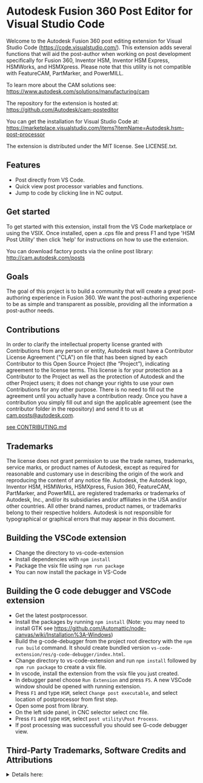 # Autodesk Fusion 360 Post Editor for Visual Studio Code

Welcome to the Autodesk Fusion 360 post editing extension for Visual Studio Code (https://code.visualstudio.com/). This extension adds several functions that will aid the post-author when working on post development specifically for Fusion 360, Inventor HSM, Inventor HSM Express, HSMWorks, and HSMXpress. Please note that this utility is not compatible with FeatureCAM, PartMarker, and PowerMILL.

To learn more about the CAM solutions see:
https://www.autodesk.com/solutions/manufacturing/cam

The repository for the extension is hosted at:
https://github.com/Autodesk/cam-posteditor

You can get the installation for Visual Studio Code at:
https://marketplace.visualstudio.com/items?itemName=Autodesk.hsm-post-processor

The extension is distributed under the MIT license. See LICENSE.txt.

## Features
- Post directly from VS Code.
- Quick view post processor variables and functions.
- Jump to code by clicking line in NC output.

## Get started
To get started with this extension, install from the VS Code marketplace or using the VSIX. Once installed, open a .cps file and press F1 and type 'HSM Post Utility' then click 'help' for instructions on how to use the extension.

You can download factory posts via the online post library:
http://cam.autodesk.com/posts

## Goals
The goal of this project is to build a community that will create a great post-authoring experience in Fusion 360.
We want the post-authoring experience to be as simple and transparent as possible, providing all the information a post-author needs.

## Contributions
In order to clarify the intellectual property license granted with Contributions from any person or entity, Autodesk must have a Contributor License Agreement ("CLA") on file that has been signed by each Contributor to this Open Source Project (the “Project”), indicating agreement to the license terms. This license is for your protection as a Contributor to the Project as well as the protection of Autodesk and the other Project users; it does not change your rights to use your own Contributions for any other purpose. There is no need to fill out the agreement until you actually have a contribution ready. Once you have a contribution you simply fill out and sign the applicable agreement (see the contributor folder in the repository) and send it to us at cam.posts@autodesk.com.

[see CONTRIBUTING.md](CONTRIBUTING.md)

## Trademarks
The license does not grant permission to use the trade names, trademarks, service marks, or product names of Autodesk, except as required for reasonable and customary use in describing the origin of the work and reproducing the content of any notice file. Autodesk, the Autodesk logo, Inventor HSM, HSMWorks, HSMXpress, Fusion 360, FeatureCAM, PartMarker, and PowerMILL are registered trademarks or trademarks of Autodesk, Inc., and/or its subsidiaries and/or affiliates in the USA and/or other countries. All other brand names, product names, or trademarks belong to their respective holders. Autodesk is not responsible for typographical or graphical errors that may appear in this document.

## Building the VSCode extension

- Change the directory to vs-code-extension
- Install dependencies with `npm install`
- Package the vsix file using `npm run package`
- You can now install the package in VS-Code

## Building the G code debugger and VSCode extension

- Get the latest postprocessor.
- Install the packages by running `npm install` (Note: you may need to install GTK see https://github.com/Automattic/node-canvas/wiki/Installation%3A-Windows)
- Build the g-code-debugger from the project root directory with the `npm run build` command. It should create bundled version `vs-code-extension/res/g-code-debugger/index.html`.
- Change directory to vs-code-extension and run `npm install` followed by `npm run package` to create a vsix file.
- In vscode, install the extension from the vsix file you just created.
- In debugger panel choose `Run Extension` and press `F5`. A new VSCode window should be opened with running extension.
- Press `F1` and type `HSM`, select `Change post executable`, and select location of postprocessor from first step.
- Open some post from library.
- On the left side panel, in CNC selector select cnc file.
- Press `F1` and type `HSM`, select `post utility\Post Process`.
- If post processing was successfull you should see G-code debugger view.

## Third-Party Trademarks, Software Credits and Attributions
<details>
  <summary>Details here:</summary>
  
## Emotion: https://github.com/emotion-js/emotion

MIT License

Copyright (c) Emotion team and other contributors

Permission is hereby granted, free of charge, to any person obtaining a copy
of this software and associated documentation files (the "Software"), to deal
in the Software without restriction, including without limitation the rights
to use, copy, modify, merge, publish, distribute, sublicense, and/or sell
copies of the Software, and to permit persons to whom the Software is
furnished to do so, subject to the following conditions:

The above copyright notice and this permission notice shall be included in all
copies or substantial portions of the Software.

THE SOFTWARE IS PROVIDED "AS IS", WITHOUT WARRANTY OF ANY KIND, EXPRESS OR
IMPLIED, INCLUDING BUT NOT LIMITED TO THE WARRANTIES OF MERCHANTABILITY,
FITNESS FOR A PARTICULAR PURPOSE AND NONINFRINGEMENT. IN NO EVENT SHALL THE
AUTHORS OR COPYRIGHT HOLDERS BE LIABLE FOR ANY CLAIM, DAMAGES OR OTHER
LIABILITY, WHETHER IN AN ACTION OF CONTRACT, TORT OR OTHERWISE, ARISING FROM,
OUT OF OR IN CONNECTION WITH THE SOFTWARE OR THE USE OR OTHER DEALINGS IN THE
SOFTWARE.

## Monaco-Editor: https://github.com/microsoft/monaco-editor
The MIT License (MIT)

Copyright (c) 2016 - present Microsoft Corporation

Permission is hereby granted, free of charge, to any person obtaining a copy
of this software and associated documentation files (the "Software"), to deal
in the Software without restriction, including without limitation the rights
to use, copy, modify, merge, publish, distribute, sublicense, and/or sell
copies of the Software, and to permit persons to whom the Software is
furnished to do so, subject to the following conditions:

The above copyright notice and this permission notice shall be included in all
copies or substantial portions of the Software.

THE SOFTWARE IS PROVIDED "AS IS", WITHOUT WARRANTY OF ANY KIND, EXPRESS OR
IMPLIED, INCLUDING BUT NOT LIMITED TO THE WARRANTIES OF MERCHANTABILITY,
FITNESS FOR A PARTICULAR PURPOSE AND NONINFRINGEMENT. IN NO EVENT SHALL THE
AUTHORS OR COPYRIGHT HOLDERS BE LIABLE FOR ANY CLAIM, DAMAGES OR OTHER
LIABILITY, WHETHER IN AN ACTION OF CONTRACT, TORT OR OTHERWISE, ARISING FROM,
OUT OF OR IN CONNECTION WITH THE SOFTWARE OR THE USE OR OTHER DEALINGS IN THE
SOFTWARE.

## Monaco-React: https://github.com/suren-atoyan/monaco-react
MIT License

Copyright (c) 2018 Suren Atoyan

Permission is hereby granted, free of charge, to any person obtaining a copy
of this software and associated documentation files (the "Software"), to deal
in the Software without restriction, including without limitation the rights
to use, copy, modify, merge, publish, distribute, sublicense, and/or sell
copies of the Software, and to permit persons to whom the Software is
furnished to do so, subject to the following conditions:

The above copyright notice and this permission notice shall be included in all
copies or substantial portions of the Software.

THE SOFTWARE IS PROVIDED "AS IS", WITHOUT WARRANTY OF ANY KIND, EXPRESS OR
IMPLIED, INCLUDING BUT NOT LIMITED TO THE WARRANTIES OF MERCHANTABILITY,
FITNESS FOR A PARTICULAR PURPOSE AND NONINFRINGEMENT. IN NO EVENT SHALL THE
AUTHORS OR COPYRIGHT HOLDERS BE LIABLE FOR ANY CLAIM, DAMAGES OR OTHER
LIABILITY, WHETHER IN AN ACTION OF CONTRACT, TORT OR OTHERWISE, ARISING FROM,
OUT OF OR IN CONNECTION WITH THE SOFTWARE OR THE USE OR OTHER DEALINGS IN THE
SOFTWARE.

## Material UI: https://github.com/mui/material-ui
The MIT License (MIT)

Copyright (c) 2014 Call-Em-All

Permission is hereby granted, free of charge, to any person obtaining a copy
of this software and associated documentation files (the "Software"), to deal
in the Software without restriction, including without limitation the rights
to use, copy, modify, merge, publish, distribute, sublicense, and/or sell
copies of the Software, and to permit persons to whom the Software is
furnished to do so, subject to the following conditions:

The above copyright notice and this permission notice shall be included in all
copies or substantial portions of the Software.

THE SOFTWARE IS PROVIDED "AS IS", WITHOUT WARRANTY OF ANY KIND, EXPRESS OR
IMPLIED, INCLUDING BUT NOT LIMITED TO THE WARRANTIES OF MERCHANTABILITY,
FITNESS FOR A PARTICULAR PURPOSE AND NONINFRINGEMENT. IN NO EVENT SHALL THE
AUTHORS OR COPYRIGHT HOLDERS BE LIABLE FOR ANY CLAIM, DAMAGES OR OTHER
LIABILITY, WHETHER IN AN ACTION OF CONTRACT, TORT OR OTHERWISE, ARISING FROM,
OUT OF OR IN CONNECTION WITH THE SOFTWARE OR THE USE OR OTHER DEALINGS IN THE
SOFTWARE.

## React: https://github.com/facebook/react
MIT License

Copyright (c) Facebook, Inc. and its affiliates.

Permission is hereby granted, free of charge, to any person obtaining a copy
of this software and associated documentation files (the "Software"), to deal
in the Software without restriction, including without limitation the rights
to use, copy, modify, merge, publish, distribute, sublicense, and/or sell
copies of the Software, and to permit persons to whom the Software is
furnished to do so, subject to the following conditions:

The above copyright notice and this permission notice shall be included in all
copies or substantial portions of the Software.

THE SOFTWARE IS PROVIDED "AS IS", WITHOUT WARRANTY OF ANY KIND, EXPRESS OR
IMPLIED, INCLUDING BUT NOT LIMITED TO THE WARRANTIES OF MERCHANTABILITY,
FITNESS FOR A PARTICULAR PURPOSE AND NONINFRINGEMENT. IN NO EVENT SHALL THE
AUTHORS OR COPYRIGHT HOLDERS BE LIABLE FOR ANY CLAIM, DAMAGES OR OTHER
LIABILITY, WHETHER IN AN ACTION OF CONTRACT, TORT OR OTHERWISE, ARISING FROM,
OUT OF OR IN CONNECTION WITH THE SOFTWARE OR THE USE OR OTHER DEALINGS IN THE
SOFTWARE.

## Babylon-js: https://github.com/BabylonJS/Babylon.js

Apache License 2.0 (Apache)
Apache License Version 2.0, January 2004 http://www.apache.org/licenses/

TERMS AND CONDITIONS FOR USE, REPRODUCTION, AND DISTRIBUTION

Definitions.
"License" shall mean the terms and conditions for use, reproduction, and distribution as defined by Sections 1 through 9 of this document.

"Licensor" shall mean the copyright owner or entity authorized by the copyright owner that is granting the License.

"Legal Entity" shall mean the union of the acting entity and all other entities that control, are controlled by, or are under common control with that entity. For the purposes of this definition, "control" means (i) the power, direct or indirect, to cause the direction or management of such entity, whether by contract or otherwise, or (ii) ownership of fifty percent (50%) or more of the outstanding shares, or (iii) beneficial ownership of such entity.

"You" (or "Your") shall mean an individual or Legal Entity exercising permissions granted by this License.

"Source" form shall mean the preferred form for making modifications, including but not limited to software source code, documentation source, and configuration files.

"Object" form shall mean any form resulting from mechanical transformation or translation of a Source form, including but not limited to compiled object code, generated documentation, and conversions to other media types.

"Work" shall mean the work of authorship, whether in Source or Object form, made available under the License, as indicated by a copyright notice that is included in or attached to the work (an example is provided in the Appendix below).

"Derivative Works" shall mean any work, whether in Source or Object form, that is based on (or derived from) the Work and for which the editorial revisions, annotations, elaborations, or other modifications represent, as a whole, an original work of authorship. For the purposes of this License, Derivative Works shall not include works that remain separable from, or merely link (or bind by name) to the interfaces of, the Work and Derivative Works thereof.

"Contribution" shall mean any work of authorship, including the original version of the Work and any modifications or additions to that Work or Derivative Works thereof, that is intentionally submitted to Licensor for inclusion in the Work by the copyright owner or by an individual or Legal Entity authorized to submit on behalf of the copyright owner. For the purposes of this definition, "submitted" means any form of electronic, verbal, or written communication sent to the Licensor or its representatives, including but not limited to communication on electronic mailing lists, source code control systems, and issue tracking systems that are managed by, or on behalf of, the Licensor for the purpose of discussing and improving the Work, but excluding communication that is conspicuously marked or otherwise designated in writing by the copyright owner as "Not a Contribution."

"Contributor" shall mean Licensor and any individual or Legal Entity on behalf of whom a Contribution has been received by Licensor and subsequently incorporated within the Work.

Grant of Copyright License.
Subject to the terms and conditions of this License, each Contributor hereby grants to You a perpetual, worldwide, non-exclusive, no-charge, royalty-free, irrevocable copyright license to reproduce, prepare Derivative Works of, publicly display, publicly perform, sublicense, and distribute the Work and such Derivative Works in Source or Object form.

Grant of Patent License.
Subject to the terms and conditions of this License, each Contributor hereby grants to You a perpetual, worldwide, non-exclusive, no-charge, royalty-free, irrevocable (except as stated in this section) patent license to make, have made, use, offer to sell, sell, import, and otherwise transfer the Work, where such license applies only to those patent claims licensable by such Contributor that are necessarily infringed by their Contribution(s) alone or by combination of their Contribution(s) with the Work to which such Contribution(s) was submitted. If You institute patent litigation against any entity (including a cross-claim or counterclaim in a lawsuit) alleging that the Work or a Contribution incorporated within the Work constitutes direct or contributory patent infringement, then any patent licenses granted to You under this License for that Work shall terminate as of the date such litigation is filed.

Redistribution.
You may reproduce and distribute copies of the Work or Derivative Works thereof in any medium, with or without modifications, and in Source or Object form, provided that You meet the following conditions:

You must give any other recipients of the Work or Derivative Works a copy of this License; and

You must cause any modified files to carry prominent notices stating that You changed the files; and

You must retain, in the Source form of any Derivative Works that You distribute, all copyright, patent, trademark, and attribution notices from the Source form of the Work, excluding those notices that do not pertain to any part of the Derivative Works; and

If the Work includes a "NOTICE" text file as part of its distribution, then any Derivative Works that You distribute must include a readable copy of the attribution notices contained within such NOTICE file, excluding those notices that do not pertain to any part of the Derivative Works, in at least one of the following places: within a NOTICE text file distributed as part of the Derivative Works; within the Source form or documentation, if provided along with the Derivative Works; or, within a display generated by the Derivative Works, if and wherever such third-party notices normally appear. The contents of the NOTICE file are for informational purposes only and do not modify the License. You may add Your own attribution notices within Derivative Works that You distribute, alongside or as an addendum to the NOTICE text from the Work, provided that such additional attribution notices cannot be construed as modifying the License.

You may add Your own copyright statement to Your modifications and may provide additional or different license terms and conditions for use, reproduction, or distribution of Your modifications, or for any such Derivative Works as a whole, provided Your use, reproduction, and distribution of the Work otherwise complies with the conditions stated in this License.

Submission of Contributions.
Unless You explicitly state otherwise, any Contribution intentionally submitted for inclusion in the Work by You to the Licensor shall be under the terms and conditions of this License, without any additional terms or conditions. Notwithstanding the above, nothing herein shall supersede or modify the terms of any separate license agreement you may have executed with Licensor regarding such Contributions.

Trademarks.
This License does not grant permission to use the trade names, trademarks, service marks, or product names of the Licensor, except as required for reasonable and customary use in describing the origin of the Work and reproducing the content of the NOTICE file.

Disclaimer of Warranty.
Unless required by applicable law or agreed to in writing, Licensor provides the Work (and each Contributor provides its Contributions) on an "AS IS" BASIS, WITHOUT WARRANTIES OR CONDITIONS OF ANY KIND, either express or implied, including, without limitation, any warranties or conditions of TITLE, NON-INFRINGEMENT, MERCHANTABILITY, or FITNESS FOR A PARTICULAR PURPOSE. You are solely responsible for determining the appropriateness of using or redistributing the Work and assume any risks associated with Your exercise of permissions under this License.

Limitation of Liability.
In no event and under no legal theory, whether in tort (including negligence), contract, or otherwise, unless required by applicable law (such as deliberate and grossly negligent acts) or agreed to in writing, shall any Contributor be liable to You for damages, including any direct, indirect, special, incidental, or consequential damages of any character arising as a result of this License or out of the use or inability to use the Work (including but not limited to damages for loss of goodwill, work stoppage, computer failure or malfunction, or any and all other commercial damages or losses), even if such Contributor has been advised of the possibility of such damages.

Accepting Warranty or Additional Liability.
While redistributing the Work or Derivative Works thereof, You may choose to offer, and charge a fee for, acceptance of support, warranty, indemnity, or other liability obligations and/or rights consistent with this License. However, in accepting such obligations, You may act only on Your own behalf and on Your sole responsibility, not on behalf of any other Contributor, and only if You agree to indemnify, defend, and hold each Contributor harmless for any liability incurred by, or claims asserted against, such Contributor by reason of your accepting any such warranty or additional liability.

## jQuery PEP: https://github.com/jquery/PEP
Copyright jQuery Foundation and other contributors, https://jquery.org/

This software consists of voluntary contributions made by many
individuals. For exact contribution history, see the revision history
available at https://github.com/jquery/PEP

The following license applies to all parts of this software except as
documented below:

====

Permission is hereby granted, free of charge, to any person obtaining
a copy of this software and associated documentation files (the
"Software"), to deal in the Software without restriction, including
without limitation the rights to use, copy, modify, merge, publish,
distribute, sublicense, and/or sell copies of the Software, and to
permit persons to whom the Software is furnished to do so, subject to
the following conditions:

The above copyright notice and this permission notice shall be
included in all copies or substantial portions of the Software.

THE SOFTWARE IS PROVIDED "AS IS", WITHOUT WARRANTY OF ANY KIND,
EXPRESS OR IMPLIED, INCLUDING BUT NOT LIMITED TO THE WARRANTIES OF
MERCHANTABILITY, FITNESS FOR A PARTICULAR PURPOSE AND
NONINFRINGEMENT. IN NO EVENT SHALL THE AUTHORS OR COPYRIGHT HOLDERS BE
LIABLE FOR ANY CLAIM, DAMAGES OR OTHER LIABILITY, WHETHER IN AN ACTION
OF CONTRACT, TORT OR OTHERWISE, ARISING FROM, OUT OF OR IN CONNECTION
WITH THE SOFTWARE OR THE USE OR OTHER DEALINGS IN THE SOFTWARE.

====

Copyright and related rights for sample code are waived via CC0. Sample
code is defined as all source code contained within the samples directory.

CC0: http://creativecommons.org/publicdomain/zero/1.0/

====

All files located in the node_modules directory are externally maintained
libraries used by this software which have their own licenses; we recommend
you read them, as their terms may differ from the terms above.

## react-babylonjs: https://github.com/brianzinn/react-babylonjs
Copyright 2017 Brian Zinn <github@wakeskate.com>

Permission is hereby granted, free of charge, to any person obtaining a copy of this software and associated documentation files (the "Software"), to deal in the Software without restriction, including without limitation the rights to use, copy, modify, merge, publish, distribute, sublicense, and/or sell copies of the Software, and to permit persons to whom the Software is furnished to do so, subject to the following conditions:

The above copyright notice and this permission notice shall be included in all copies or substantial portions of the Software.

THE SOFTWARE IS PROVIDED "AS IS", WITHOUT WARRANTY OF ANY KIND, EXPRESS OR IMPLIED, INCLUDING BUT NOT LIMITED TO THE WARRANTIES OF MERCHANTABILITY, FITNESS FOR A PARTICULAR PURPOSE AND NONINFRINGEMENT. IN NO EVENT SHALL THE AUTHORS OR COPYRIGHT HOLDERS BE LIABLE FOR ANY CLAIM, DAMAGES OR OTHER LIABILITY, WHETHER IN AN ACTION OF CONTRACT, TORT OR OTHERWISE, ARISING FROM, OUT OF OR IN CONNECTION WITH THE SOFTWARE OR THE USE OR OTHER DEALINGS IN THE SOFTWARE.

## react-resize-detector: https://github.com/maslianok/react-resize-detector
The MIT License (MIT)

Copyright (c) 2016 Denis Rul

Permission is hereby granted, free of charge, to any person obtaining a copy
of this software and associated documentation files (the "Software"), to deal
in the Software without restriction, including without limitation the rights
to use, copy, modify, merge, publish, distribute, sublicense, and/or sell
copies of the Software, and to permit persons to whom the Software is
furnished to do so, subject to the following conditions:

The above copyright notice and this permission notice shall be included in all
copies or substantial portions of the Software.

THE SOFTWARE IS PROVIDED "AS IS", WITHOUT WARRANTY OF ANY KIND, EXPRESS OR
IMPLIED, INCLUDING BUT NOT LIMITED TO THE WARRANTIES OF MERCHANTABILITY,
FITNESS FOR A PARTICULAR PURPOSE AND NONINFRINGEMENT. IN NO EVENT SHALL THE
AUTHORS OR COPYRIGHT HOLDERS BE LIABLE FOR ANY CLAIM, DAMAGES OR OTHER
LIABILITY, WHETHER IN AN ACTION OF CONTRACT, TORT OR OTHERWISE, ARISING FROM,
OUT OF OR IN CONNECTION WITH THE SOFTWARE OR THE USE OR OTHER DEALINGS IN THE
SOFTWARE.

## web-vitals: https://github.com/GoogleChrome/web-vitals
                Apache License
                        Version 2.0, January 2004
                        http://www.apache.org/licenses/

TERMS AND CONDITIONS FOR USE, REPRODUCTION, AND DISTRIBUTION

1. Definitions.

    "License" shall mean the terms and conditions for use, reproduction,
    and distribution as defined by Sections 1 through 9 of this document.

    "Licensor" shall mean the copyright owner or entity authorized by
    the copyright owner that is granting the License.

    "Legal Entity" shall mean the union of the acting entity and all
    other entities that control, are controlled by, or are under common
    control with that entity. For the purposes of this definition,
    "control" means (i) the power, direct or indirect, to cause the
    direction or management of such entity, whether by contract or
    otherwise, or (ii) ownership of fifty percent (50%) or more of the
    outstanding shares, or (iii) beneficial ownership of such entity.

    "You" (or "Your") shall mean an individual or Legal Entity
    exercising permissions granted by this License.

    "Source" form shall mean the preferred form for making modifications,
    including but not limited to software source code, documentation
    source, and configuration files.

    "Object" form shall mean any form resulting from mechanical
    transformation or translation of a Source form, including but
    not limited to compiled object code, generated documentation,
    and conversions to other media types.

    "Work" shall mean the work of authorship, whether in Source or
    Object form, made available under the License, as indicated by a
    copyright notice that is included in or attached to the work
    (an example is provided in the Appendix below).

    "Derivative Works" shall mean any work, whether in Source or Object
    form, that is based on (or derived from) the Work and for which the
    editorial revisions, annotations, elaborations, or other modifications
    represent, as a whole, an original work of authorship. For the purposes
    of this License, Derivative Works shall not include works that remain
    separable from, or merely link (or bind by name) to the interfaces of,
    the Work and Derivative Works thereof.

    "Contribution" shall mean any work of authorship, including
    the original version of the Work and any modifications or additions
    to that Work or Derivative Works thereof, that is intentionally
    submitted to Licensor for inclusion in the Work by the copyright owner
    or by an individual or Legal Entity authorized to submit on behalf of
    the copyright owner. For the purposes of this definition, "submitted"
    means any form of electronic, verbal, or written communication sent
    to the Licensor or its representatives, including but not limited to
    communication on electronic mailing lists, source code control systems,
    and issue tracking systems that are managed by, or on behalf of, the
    Licensor for the purpose of discussing and improving the Work, but
    excluding communication that is conspicuously marked or otherwise
    designated in writing by the copyright owner as "Not a Contribution."

    "Contributor" shall mean Licensor and any individual or Legal Entity
    on behalf of whom a Contribution has been received by Licensor and
    subsequently incorporated within the Work.

2. Grant of Copyright License. Subject to the terms and conditions of
    this License, each Contributor hereby grants to You a perpetual,
    worldwide, non-exclusive, no-charge, royalty-free, irrevocable
    copyright license to reproduce, prepare Derivative Works of,
    publicly display, publicly perform, sublicense, and distribute the
    Work and such Derivative Works in Source or Object form.

3. Grant of Patent License. Subject to the terms and conditions of
    this License, each Contributor hereby grants to You a perpetual,
    worldwide, non-exclusive, no-charge, royalty-free, irrevocable
    (except as stated in this section) patent license to make, have made,
    use, offer to sell, sell, import, and otherwise transfer the Work,
    where such license applies only to those patent claims licensable
    by such Contributor that are necessarily infringed by their
    Contribution(s) alone or by combination of their Contribution(s)
    with the Work to which such Contribution(s) was submitted. If You
    institute patent litigation against any entity (including a
    cross-claim or counterclaim in a lawsuit) alleging that the Work
    or a Contribution incorporated within the Work constitutes direct
    or contributory patent infringement, then any patent licenses
    granted to You under this License for that Work shall terminate
    as of the date such litigation is filed.

4. Redistribution. You may reproduce and distribute copies of the
    Work or Derivative Works thereof in any medium, with or without
    modifications, and in Source or Object form, provided that You
    meet the following conditions:

    (a) You must give any other recipients of the Work or
        Derivative Works a copy of this License; and

    (b) You must cause any modified files to carry prominent notices
        stating that You changed the files; and

    (c) You must retain, in the Source form of any Derivative Works
        that You distribute, all copyright, patent, trademark, and
        attribution notices from the Source form of the Work,
        excluding those notices that do not pertain to any part of
        the Derivative Works; and

    (d) If the Work includes a "NOTICE" text file as part of its
        distribution, then any Derivative Works that You distribute must
        include a readable copy of the attribution notices contained
        within such NOTICE file, excluding those notices that do not
        pertain to any part of the Derivative Works, in at least one
        of the following places: within a NOTICE text file distributed
        as part of the Derivative Works; within the Source form or
        documentation, if provided along with the Derivative Works; or,
        within a display generated by the Derivative Works, if and
        wherever such third-party notices normally appear. The contents
        of the NOTICE file are for informational purposes only and
        do not modify the License. You may add Your own attribution
        notices within Derivative Works that You distribute, alongside
        or as an addendum to the NOTICE text from the Work, provided
        that such additional attribution notices cannot be construed
        as modifying the License.

    You may add Your own copyright statement to Your modifications and
    may provide additional or different license terms and conditions
    for use, reproduction, or distribution of Your modifications, or
    for any such Derivative Works as a whole, provided Your use,
    reproduction, and distribution of the Work otherwise complies with
    the conditions stated in this License.

5. Submission of Contributions. Unless You explicitly state otherwise,
    any Contribution intentionally submitted for inclusion in the Work
    by You to the Licensor shall be under the terms and conditions of
    this License, without any additional terms or conditions.
    Notwithstanding the above, nothing herein shall supersede or modify
    the terms of any separate license agreement you may have executed
    with Licensor regarding such Contributions.

6. Trademarks. This License does not grant permission to use the trade
    names, trademarks, service marks, or product names of the Licensor,
    except as required for reasonable and customary use in describing the
    origin of the Work and reproducing the content of the NOTICE file.

7. Disclaimer of Warranty. Unless required by applicable law or
    agreed to in writing, Licensor provides the Work (and each
    Contributor provides its Contributions) on an "AS IS" BASIS,
    WITHOUT WARRANTIES OR CONDITIONS OF ANY KIND, either express or
    implied, including, without limitation, any warranties or conditions
    of TITLE, NON-INFRINGEMENT, MERCHANTABILITY, or FITNESS FOR A
    PARTICULAR PURPOSE. You are solely responsible for determining the
    appropriateness of using or redistributing the Work and assume any
    risks associated with Your exercise of permissions under this License.

8. Limitation of Liability. In no event and under no legal theory,
    whether in tort (including negligence), contract, or otherwise,
    unless required by applicable law (such as deliberate and grossly
    negligent acts) or agreed to in writing, shall any Contributor be
    liable to You for damages, including any direct, indirect, special,
    incidental, or consequential damages of any character arising as a
    result of this License or out of the use or inability to use the
    Work (including but not limited to damages for loss of goodwill,
    work stoppage, computer failure or malfunction, or any and all
    other commercial damages or losses), even if such Contributor
    has been advised of the possibility of such damages.

9. Accepting Warranty or Additional Liability. While redistributing
    the Work or Derivative Works thereof, You may choose to offer,
    and charge a fee for, acceptance of support, warranty, indemnity,
    or other liability obligations and/or rights consistent with this
    License. However, in accepting such obligations, You may act only
    on Your own behalf and on Your sole responsibility, not on behalf
    of any other Contributor, and only if You agree to indemnify,
    defend, and hold each Contributor harmless for any liability
    incurred by, or claims asserted against, such Contributor by reason
    of your accepting any such warranty or additional liability.

END OF TERMS AND CONDITIONS

APPENDIX: How to apply the Apache License to your work.

    To apply the Apache License to your work, attach the following
    boilerplate notice, with the fields enclosed by brackets "[]"
    replaced with your own identifying information. (Don't include
    the brackets!)  The text should be enclosed in the appropriate
    comment syntax for the file format. We also recommend that a
    file or class name and description of purpose be included on the
    same "printed page" as the copyright notice for easier
    identification within third-party archives.

Copyright 2020 Google LLC

Licensed under the Apache License, Version 2.0 (the "License");
you may not use this file except in compliance with the License.
You may obtain a copy of the License at

    https://www.apache.org/licenses/LICENSE-2.0

Unless required by applicable law or agreed to in writing, software
distributed under the License is distributed on an "AS IS" BASIS,
WITHOUT WARRANTIES OR CONDITIONS OF ANY KIND, either express or implied.
See the License for the specific language governing permissions and
limitations under the License.

## object-assign: https://github.com/sindresorhus/object-assign
The MIT License (MIT)

Copyright (c) Sindre Sorhus <sindresorhus@gmail.com> (sindresorhus.com)

Permission is hereby granted, free of charge, to any person obtaining a copy
of this software and associated documentation files (the "Software"), to deal
in the Software without restriction, including without limitation the rights
to use, copy, modify, merge, publish, distribute, sublicense, and/or sell
copies of the Software, and to permit persons to whom the Software is
furnished to do so, subject to the following conditions:

The above copyright notice and this permission notice shall be included in
all copies or substantial portions of the Software.

THE SOFTWARE IS PROVIDED "AS IS", WITHOUT WARRANTY OF ANY KIND, EXPRESS OR
IMPLIED, INCLUDING BUT NOT LIMITED TO THE WARRANTIES OF MERCHANTABILITY,
FITNESS FOR A PARTICULAR PURPOSE AND NONINFRINGEMENT. IN NO EVENT SHALL THE
AUTHORS OR COPYRIGHT HOLDERS BE LIABLE FOR ANY CLAIM, DAMAGES OR OTHER
LIABILITY, WHETHER IN AN ACTION OF CONTRACT, TORT OR OTHERWISE, ARISING FROM,
OUT OF OR IN CONNECTION WITH THE SOFTWARE OR THE USE OR OTHER DEALINGS IN
THE SOFTWARE.

## buffer: https://github.com/feross/buffer
The MIT License (MIT)

Copyright (c) Feross Aboukhadijeh, and other contributors.

Permission is hereby granted, free of charge, to any person obtaining a copy
of this software and associated documentation files (the "Software"), to deal
in the Software without restriction, including without limitation the rights
to use, copy, modify, merge, publish, distribute, sublicense, and/or sell
copies of the Software, and to permit persons to whom the Software is
furnished to do so, subject to the following conditions:

The above copyright notice and this permission notice shall be included in
all copies or substantial portions of the Software.

THE SOFTWARE IS PROVIDED "AS IS", WITHOUT WARRANTY OF ANY KIND, EXPRESS OR
IMPLIED, INCLUDING BUT NOT LIMITED TO THE WARRANTIES OF MERCHANTABILITY,
FITNESS FOR A PARTICULAR PURPOSE AND NONINFRINGEMENT. IN NO EVENT SHALL THE
AUTHORS OR COPYRIGHT HOLDERS BE LIABLE FOR ANY CLAIM, DAMAGES OR OTHER
LIABILITY, WHETHER IN AN ACTION OF CONTRACT, TORT OR OTHERWISE, ARISING FROM,
OUT OF OR IN CONNECTION WITH THE SOFTWARE OR THE USE OR OTHER DEALINGS IN
THE SOFTWARE.

## DOMPurify: https://github.com/cure53/DOMPurify
DOMPurify
Copyright 2015 Mario Heiderich

DOMPurify is free software; you can redistribute it and/or modify it under the
terms of either:

a) the Apache License Version 2.0, or
b) the Mozilla Public License Version 2.0

-----------------------------------------------------------------------------

Licensed under the Apache License, Version 2.0 (the "License");
you may not use this file except in compliance with the License.
You may obtain a copy of the License at

    http://www.apache.org/licenses/LICENSE-2.0

    Unless required by applicable law or agreed to in writing, software
    distributed under the License is distributed on an "AS IS" BASIS,
    WITHOUT WARRANTIES OR CONDITIONS OF ANY KIND, either express or implied.
    See the License for the specific language governing permissions and
    limitations under the License.

-----------------------------------------------------------------------------
Mozilla Public License, version 2.0

1. Definitions

1.1. “Contributor”

    means each individual or legal entity that creates, contributes to the
    creation of, or owns Covered Software.

1.2. “Contributor Version”

    means the combination of the Contributions of others (if any) used by a
    Contributor and that particular Contributor’s Contribution.

1.3. “Contribution”

    means Covered Software of a particular Contributor.

1.4. “Covered Software”

    means Source Code Form to which the initial Contributor has attached the
    notice in Exhibit A, the Executable Form of such Source Code Form, and
    Modifications of such Source Code Form, in each case including portions
    thereof.

1.5. “Incompatible With Secondary Licenses”
    means

    a. that the initial Contributor has attached the notice described in
        Exhibit B to the Covered Software; or

    b. that the Covered Software was made available under the terms of version
        1.1 or earlier of the License, but not also under the terms of a
        Secondary License.

1.6. “Executable Form”

    means any form of the work other than Source Code Form.

1.7. “Larger Work”

    means a work that combines Covered Software with other material, in a separate
    file or files, that is not Covered Software.

1.8. “License”

    means this document.

1.9. “Licensable”

    means having the right to grant, to the maximum extent possible, whether at the
    time of the initial grant or subsequently, any and all of the rights conveyed by
    this License.

1.10. “Modifications”

    means any of the following:

    a. any file in Source Code Form that results from an addition to, deletion
        from, or modification of the contents of Covered Software; or

    b. any new file in Source Code Form that contains any Covered Software.

1.11. “Patent Claims” of a Contributor

    means any patent claim(s), including without limitation, method, process,
    and apparatus claims, in any patent Licensable by such Contributor that
    would be infringed, but for the grant of the License, by the making,
    using, selling, offering for sale, having made, import, or transfer of
    either its Contributions or its Contributor Version.

1.12. “Secondary License”

    means either the GNU General Public License, Version 2.0, the GNU Lesser
    General Public License, Version 2.1, the GNU Affero General Public
    License, Version 3.0, or any later versions of those licenses.

1.13. “Source Code Form”

    means the form of the work preferred for making modifications.

1.14. “You” (or “Your”)

    means an individual or a legal entity exercising rights under this
    License. For legal entities, “You” includes any entity that controls, is
    controlled by, or is under common control with You. For purposes of this
    definition, “control” means (a) the power, direct or indirect, to cause
    the direction or management of such entity, whether by contract or
    otherwise, or (b) ownership of more than fifty percent (50%) of the
    outstanding shares or beneficial ownership of such entity.


2. License Grants and Conditions

2.1. Grants

    Each Contributor hereby grants You a world-wide, royalty-free,
    non-exclusive license:

    a. under intellectual property rights (other than patent or trademark)
        Licensable by such Contributor to use, reproduce, make available,
        modify, display, perform, distribute, and otherwise exploit its
        Contributions, either on an unmodified basis, with Modifications, or as
        part of a Larger Work; and

    b. under Patent Claims of such Contributor to make, use, sell, offer for
        sale, have made, import, and otherwise transfer either its Contributions
        or its Contributor Version.

2.2. Effective Date

    The licenses granted in Section 2.1 with respect to any Contribution become
    effective for each Contribution on the date the Contributor first distributes
    such Contribution.

2.3. Limitations on Grant Scope

    The licenses granted in this Section 2 are the only rights granted under this
    License. No additional rights or licenses will be implied from the distribution
    or licensing of Covered Software under this License. Notwithstanding Section
    2.1(b) above, no patent license is granted by a Contributor:

    a. for any code that a Contributor has removed from Covered Software; or

    b. for infringements caused by: (i) Your and any other third party’s
        modifications of Covered Software, or (ii) the combination of its
        Contributions with other software (except as part of its Contributor
        Version); or

    c. under Patent Claims infringed by Covered Software in the absence of its
        Contributions.

    This License does not grant any rights in the trademarks, service marks, or
    logos of any Contributor (except as may be necessary to comply with the
    notice requirements in Section 3.4).

2.4. Subsequent Licenses

    No Contributor makes additional grants as a result of Your choice to
    distribute the Covered Software under a subsequent version of this License
    (see Section 10.2) or under the terms of a Secondary License (if permitted
    under the terms of Section 3.3).

2.5. Representation

    Each Contributor represents that the Contributor believes its Contributions
    are its original creation(s) or it has sufficient rights to grant the
    rights to its Contributions conveyed by this License.

2.6. Fair Use

    This License is not intended to limit any rights You have under applicable
    copyright doctrines of fair use, fair dealing, or other equivalents.

2.7. Conditions

    Sections 3.1, 3.2, 3.3, and 3.4 are conditions of the licenses granted in
    Section 2.1.


3. Responsibilities

3.1. Distribution of Source Form

    All distribution of Covered Software in Source Code Form, including any
    Modifications that You create or to which You contribute, must be under the
    terms of this License. You must inform recipients that the Source Code Form
    of the Covered Software is governed by the terms of this License, and how
    they can obtain a copy of this License. You may not attempt to alter or
    restrict the recipients’ rights in the Source Code Form.

3.2. Distribution of Executable Form

    If You distribute Covered Software in Executable Form then:

    a. such Covered Software must also be made available in Source Code Form,
        as described in Section 3.1, and You must inform recipients of the
        Executable Form how they can obtain a copy of such Source Code Form by
        reasonable means in a timely manner, at a charge no more than the cost
        of distribution to the recipient; and

    b. You may distribute such Executable Form under the terms of this License,
        or sublicense it under different terms, provided that the license for
        the Executable Form does not attempt to limit or alter the recipients’
        rights in the Source Code Form under this License.

3.3. Distribution of a Larger Work

    You may create and distribute a Larger Work under terms of Your choice,
    provided that You also comply with the requirements of this License for the
    Covered Software. If the Larger Work is a combination of Covered Software
    with a work governed by one or more Secondary Licenses, and the Covered
    Software is not Incompatible With Secondary Licenses, this License permits
    You to additionally distribute such Covered Software under the terms of
    such Secondary License(s), so that the recipient of the Larger Work may, at
    their option, further distribute the Covered Software under the terms of
    either this License or such Secondary License(s).

3.4. Notices

    You may not remove or alter the substance of any license notices (including
    copyright notices, patent notices, disclaimers of warranty, or limitations
    of liability) contained within the Source Code Form of the Covered
    Software, except that You may alter any license notices to the extent
    required to remedy known factual inaccuracies.

3.5. Application of Additional Terms

    You may choose to offer, and to charge a fee for, warranty, support,
    indemnity or liability obligations to one or more recipients of Covered
    Software. However, You may do so only on Your own behalf, and not on behalf
    of any Contributor. You must make it absolutely clear that any such
    warranty, support, indemnity, or liability obligation is offered by You
    alone, and You hereby agree to indemnify every Contributor for any
    liability incurred by such Contributor as a result of warranty, support,
    indemnity or liability terms You offer. You may include additional
    disclaimers of warranty and limitations of liability specific to any
    jurisdiction.

4. Inability to Comply Due to Statute or Regulation

If it is impossible for You to comply with any of the terms of this License
with respect to some or all of the Covered Software due to statute, judicial
order, or regulation then You must: (a) comply with the terms of this License
to the maximum extent possible; and (b) describe the limitations and the code
they affect. Such description must be placed in a text file included with all
distributions of the Covered Software under this License. Except to the
extent prohibited by statute or regulation, such description must be
sufficiently detailed for a recipient of ordinary skill to be able to
understand it.

5. Termination

5.1. The rights granted under this License will terminate automatically if You
    fail to comply with any of its terms. However, if You become compliant,
    then the rights granted under this License from a particular Contributor
    are reinstated (a) provisionally, unless and until such Contributor
    explicitly and finally terminates Your grants, and (b) on an ongoing basis,
    if such Contributor fails to notify You of the non-compliance by some
    reasonable means prior to 60 days after You have come back into compliance.
    Moreover, Your grants from a particular Contributor are reinstated on an
    ongoing basis if such Contributor notifies You of the non-compliance by
    some reasonable means, this is the first time You have received notice of
    non-compliance with this License from such Contributor, and You become
    compliant prior to 30 days after Your receipt of the notice.

5.2. If You initiate litigation against any entity by asserting a patent
    infringement claim (excluding declaratory judgment actions, counter-claims,
    and cross-claims) alleging that a Contributor Version directly or
    indirectly infringes any patent, then the rights granted to You by any and
    all Contributors for the Covered Software under Section 2.1 of this License
    shall terminate.

5.3. In the event of termination under Sections 5.1 or 5.2 above, all end user
    license agreements (excluding distributors and resellers) which have been
    validly granted by You or Your distributors under this License prior to
    termination shall survive termination.

6. Disclaimer of Warranty

Covered Software is provided under this License on an “as is” basis, without
warranty of any kind, either expressed, implied, or statutory, including,
without limitation, warranties that the Covered Software is free of defects,
merchantable, fit for a particular purpose or non-infringing. The entire
risk as to the quality and performance of the Covered Software is with You.
Should any Covered Software prove defective in any respect, You (not any
Contributor) assume the cost of any necessary servicing, repair, or
correction. This disclaimer of warranty constitutes an essential part of this
License. No use of  any Covered Software is authorized under this License
except under this disclaimer.

7. Limitation of Liability

Under no circumstances and under no legal theory, whether tort (including
negligence), contract, or otherwise, shall any Contributor, or anyone who
distributes Covered Software as permitted above, be liable to You for any
direct, indirect, special, incidental, or consequential damages of any
character including, without limitation, damages for lost profits, loss of
goodwill, work stoppage, computer failure or malfunction, or any and all
other commercial damages or losses, even if such party shall have been
informed of the possibility of such damages. This limitation of liability
shall not apply to liability for death or personal injury resulting from such
party’s negligence to the extent applicable law prohibits such limitation.
Some jurisdictions do not allow the exclusion or limitation of incidental or
consequential damages, so this exclusion and limitation may not apply to You.

8. Litigation

Any litigation relating to this License may be brought only in the courts of
a jurisdiction where the defendant maintains its principal place of business
and such litigation shall be governed by laws of that jurisdiction, without
reference to its conflict-of-law provisions. Nothing in this Section shall
prevent a party’s ability to bring cross-claims or counter-claims.

9. Miscellaneous

This License represents the complete agreement concerning the subject matter
hereof. If any provision of this License is held to be unenforceable, such
provision shall be reformed only to the extent necessary to make it
enforceable. Any law or regulation which provides that the language of a
contract shall be construed against the drafter shall not be used to construe
this License against a Contributor.


10. Versions of the License

10.1. New Versions

    Mozilla Foundation is the license steward. Except as provided in Section
    10.3, no one other than the license steward has the right to modify or
    publish new versions of this License. Each version will be given a
    distinguishing version number.

10.2. Effect of New Versions

    You may distribute the Covered Software under the terms of the version of
    the License under which You originally received the Covered Software, or
    under the terms of any subsequent version published by the license
    steward.

10.3. Modified Versions

    If you create software not governed by this License, and you want to
    create a new license for such software, you may create and use a modified
    version of this License if you rename the license and remove any
    references to the name of the license steward (except to note that such
    modified license differs from this License).

10.4. Distributing Source Code Form that is Incompatible With Secondary Licenses
    If You choose to distribute Source Code Form that is Incompatible With
    Secondary Licenses under the terms of this version of the License, the
    notice described in Exhibit B of this License must be attached.

Exhibit A - Source Code Form License Notice

    This Source Code Form is subject to the
    terms of the Mozilla Public License, v.
    2.0. If a copy of the MPL was not
    distributed with this file, You can
    obtain one at
    http://mozilla.org/MPL/2.0/.

If it is not possible or desirable to put the notice in a particular file, then
You may include the notice in a location (such as a LICENSE file in a relevant
directory) where a recipient would be likely to look for such a notice.

You may add additional accurate notices of copyright ownership.

Exhibit B - “Incompatible With Secondary Licenses” Notice

    This Source Code Form is “Incompatible
    With Secondary Licenses”, as defined by
    the Mozilla Public License, v. 2.0.

## ieee754: https://github.com/feross/ieee754
Copyright 2008 Fair Oaks Labs, Inc.

Redistribution and use in source and binary forms, with or without modification, are permitted provided that the following conditions are met:

1. Redistributions of source code must retain the above copyright notice, this list of conditions and the following disclaimer.

2. Redistributions in binary form must reproduce the above copyright notice, this list of conditions and the following disclaimer in the documentation and/or other materials provided with the distribution.

3. Neither the name of the copyright holder nor the names of its contributors may be used to endorse or promote products derived from this software without specific prior written permission.

THIS SOFTWARE IS PROVIDED BY THE COPYRIGHT HOLDERS AND CONTRIBUTORS "AS IS" AND ANY EXPRESS OR IMPLIED WARRANTIES, INCLUDING, BUT NOT LIMITED TO, THE IMPLIED WARRANTIES OF MERCHANTABILITY AND FITNESS FOR A PARTICULAR PURPOSE ARE DISCLAIMED. IN NO EVENT SHALL THE COPYRIGHT HOLDER OR CONTRIBUTORS BE LIABLE FOR ANY DIRECT, INDIRECT, INCIDENTAL, SPECIAL, EXEMPLARY, OR CONSEQUENTIAL DAMAGES (INCLUDING, BUT NOT LIMITED TO, PROCUREMENT OF SUBSTITUTE GOODS OR SERVICES; LOSS OF USE, DATA, OR PROFITS; OR BUSINESS INTERRUPTION) HOWEVER CAUSED AND ON ANY THEORY OF LIABILITY, WHETHER IN CONTRACT, STRICT LIABILITY, OR TORT (INCLUDING NEGLIGENCE OR OTHERWISE) ARISING IN ANY WAY OUT OF THE USE OF THIS SOFTWARE, EVEN IF ADVISED OF THE POSSIBILITY OF SUCH DAMAGE.

## vscode: https://github.com/microsoft/vscode
MIT License

Copyright (c) 2015 - present Microsoft Corporation

Permission is hereby granted, free of charge, to any person obtaining a copy
of this software and associated documentation files (the "Software"), to deal
in the Software without restriction, including without limitation the rights
to use, copy, modify, merge, publish, distribute, sublicense, and/or sell
copies of the Software, and to permit persons to whom the Software is
furnished to do so, subject to the following conditions:

The above copyright notice and this permission notice shall be included in all
copies or substantial portions of the Software.

THE SOFTWARE IS PROVIDED "AS IS", WITHOUT WARRANTY OF ANY KIND, EXPRESS OR
IMPLIED, INCLUDING BUT NOT LIMITED TO THE WARRANTIES OF MERCHANTABILITY,
FITNESS FOR A PARTICULAR PURPOSE AND NONINFRINGEMENT. IN NO EVENT SHALL THE
AUTHORS OR COPYRIGHT HOLDERS BE LIABLE FOR ANY CLAIM, DAMAGES OR OTHER
LIABILITY, WHETHER IN AN ACTION OF CONTRACT, TORT OR OTHERWISE, ARISING FROM,
OUT OF OR IN CONNECTION WITH THE SOFTWARE OR THE USE OR OTHER DEALINGS IN THE
SOFTWARE.

</details>